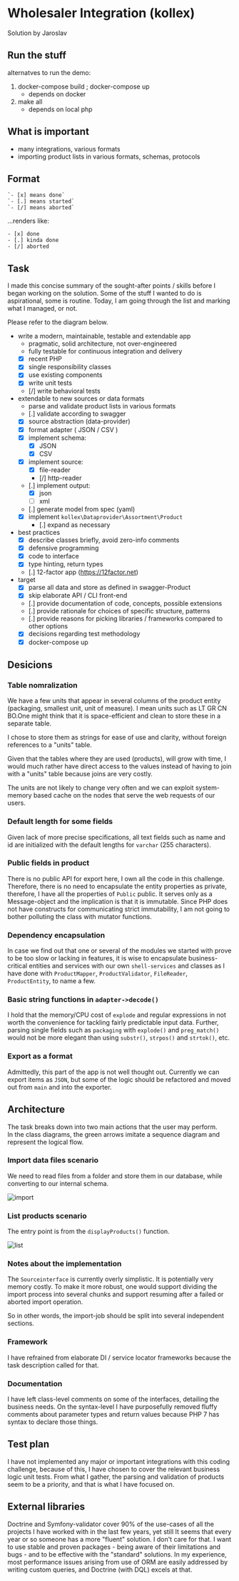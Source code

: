 # Wholesaler Integration (kollex)

Solution by Jaroslav

## Run the stuff

alternatves to run the demo:

1. docker-compose build ; docker-compose up
     - depends on docker
2. make all
     - depends on local php

## What is important

- many integrations, various formats
- importing product lists in various formats, schemas, protocols

## Format

    `- [x] means done`
    `- [.] means started`
    `- [/] means aborted`

...renders like:

    - [x] done
    - [.] kinda done
    - [/] aborted

## Task

I made this concise summary of the sought-after points / skills before I began
working on the solution. Some of the stuff I wanted to do is aspirational,
some is routine. Today, I am going through the list and marking what I managed,
or not.

Please refer to the diagram below.

- write a modern, maintainable, testable and extendable app
  - pragmatic, solid architecture, not over-engineered
  - fully testable for continuous integration and delivery 
  - [x] recent PHP
  - [x] single responsibility classes
  - [x] use existing components
  - [x] write unit tests
  - [/] write behavioral tests
- extendable to new sources or data formats
  - parse and validate product lists in various formats
  - [.] validate according to swagger
  - [x] source abstraction (data-provider)
  - [x] format adapter ( JSON / CSV )
  - [x] implement schema:
    - [x] JSON
    - [x] CSV 
  - [x] implement source:
    - [x] file-reader
    - [/] http-reader
  - [.] implement output:
     - [x] json
     - [ ] xml
  - [.] generate model from spec (yaml)
  - [x] implement `kollex\Dataprovider\Assortment\Product`
    - [.] expand as necessary
- best practices
  - [x] describe classes briefly, avoid zero-info comments
  - [x] defensive programming
  - [x] code to interface
  - [x] type hinting, return types
  - [.] 12-factor app (https://12factor.net)
- target
  - [x] parse all data and store as defined in swagger-Product
  - [x] skip elaborate API / CLI front-end
  - [.] provide documentation of code, concepts, possible extensions
  - [.] provide rationale for choices of specific structure, patterns
  - [.] provide reasons for picking libraries / frameworks compared to other options 
  - [x] decisions regarding test methodology
  - [x] docker-compose up

## Desicions


### Table nomralization

We have a few units that appear in several columns of the product entity (packaging, smallest unit, unit of measure).
I mean units such as LT GR CN BO.One might think that it is space-efficient and clean to store these in a separate table.

I chose to store them as strings for ease of use and clarity, without foreign references to a "units" table.

Given that the tables where they are used (products), will grow with time, I would much rather
have direct access to the values instead of having to join with a "units" table because joins are very costly.

The units are not likely to change very often and we can exploit system-memory based cache on the nodes 
that serve the web requests of our users.


### Default length for some fields

Given lack of more precise specifications, all text fields such as name and id are initialized with the
default lengths for `varchar` (255 characters).

### Public fields in product

There is no public API for export here, I own all the code in this challenge.
Therefore, there is no need to encapsulate the entity properties as private, therefore,
I have all the properties of `Public` public. It serves only as a Message-object and the
implication is that it is immutable. Since PHP does not have constructs for communicating
strict immutability, I am not going to bother polluting the class with mutator functions.

### Dependency encapsulation

In case we find out that one or several of the modules we started with prove to be too slow or lacking in features,
it is wise to encapsulate business-critical entities and services with our own
`shell-services` and classes as I have done with `ProductMapper`, `ProductValidator`, `FileReader`, `ProductEntity`, to
name a few.

### Basic string functions in `adapter->decode()`

I hold that the memory/CPU cost of `explode` and regular expressions in not worth the
convenience for tackling fairly predictable input data. Further, parsing single fields such as `packaging`
with `explode()` and `preg_match()` would not be more elegant than using `substr()`, `strpos()` and `strtok()`, etc.

### Export as a format

Admittedly, this part of the app is not well thought out.
Currently we can export items as `JSON`, but some of the logic should be refactored and moved out from `main` and into
the exporter.

## Architecture

The task breaks down into two main actions that the user may perform.  
In the class diagrams, the green arrows imitate a sequence diagram
and represent the logical flow.

### Import data files scenario

We need to read files from a folder and store them in our database,
while converting to our internal schema.

![import](doc/import-scenario.class.png "Import scenario")


### List products scenario

The entry point is from the `displayProducts()` function.

![list](doc/list-scenario.class.png "Import scenario")


### Notes about the implementation

The `Sourceinterface` is currently overly simplistic. It is potentially very memory costly.
To make it more robust, one would support dividing the import process into several chunks
and support resuming after a failed or aborted import operation.

So in other words, the import-job should be split into several independent sections.

### Framework

I have refrained from elaborate DI / service locator frameworks because the task description
called for that.


### Documentation

I have left class-level comments on some of the interfaces, detailing the business needs.
On the syntax-level I have purposefully removed fluffy comments about parameter types and return values
because PHP 7 has syntax to declare those things.

## Test plan

I have not implemented any major or important integrations with this coding challenge, because of this, I have chosen
to cover the relevant business logic unit tests. From what I gather, the parsing and validation of products seem
to be a priority, and that is what I have focused on.

## External libraries

Doctrine and Symfony-validator cover 90% of the use-cases of all the projects I have worked with in the last few years,
yet still It seems that every year or so someone has a more "fluent" solution. I don't care for that. I want to use 
stable and proven packages - being aware of their limitations and bugs - and to be effective with the "standard"
solutions. In my experience, most performance issues arising from use of ORM are easily addressed  by writing custom 
queries, and Doctrine (with DQL) excels at that.


